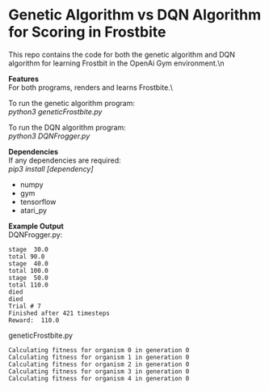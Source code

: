# Genetic Algorithm vs DQN Algorithm for Scoring in Frostbite

This repo contains the code for both the genetic algorithm and DQN algorithm for learning
Frostbit in the OpenAi Gym environment.\n

**Features**\
For both programs, renders and learns Frostbite.\

To run the genetic algorithm program:\
*python3 geneticFrostbite.py*

To run the DQN algorithm program:\
*python3 DQNFrogger.py*


**Dependencies**\
If any dependencies are required:\
*pip3 install [dependency]*
- numpy
- gym
- tensorflow
- atari_py

**Example Output**\
DQNFrogger.py:
```
stage  30.0
total 90.0
stage  40.0
total 100.0
stage  50.0
total 110.0
died
died
Trial # 7
Finished after 421 timesteps
Reward:  110.0
```


geneticFrostbite.py
```
Calculating fitness for organism 0 in generation 0
Calculating fitness for organism 1 in generation 0
Calculating fitness for organism 2 in generation 0
Calculating fitness for organism 3 in generation 0
Calculating fitness for organism 4 in generation 0
```

